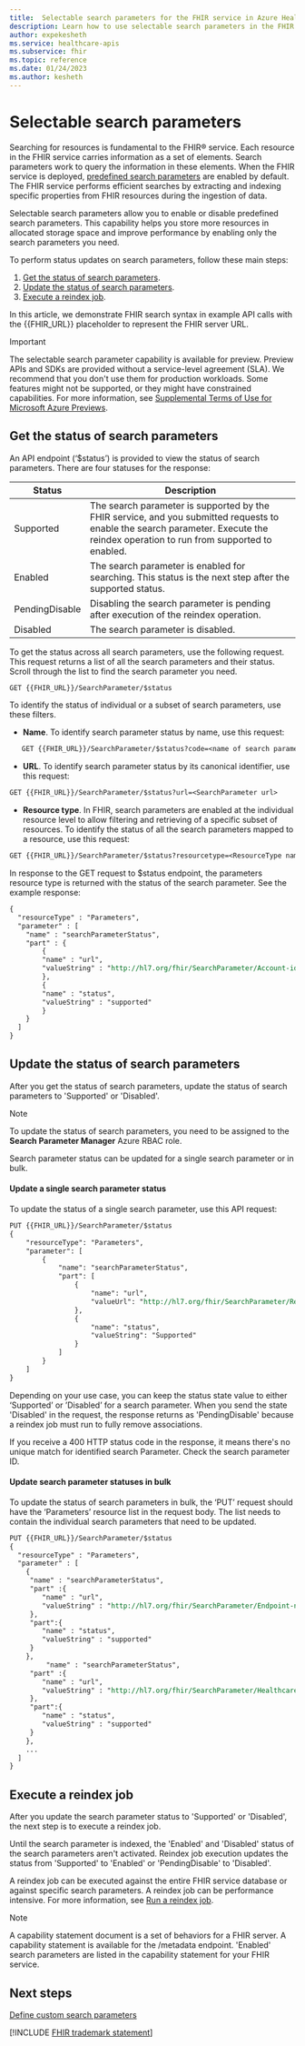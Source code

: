 ```yaml
---
title:  Selectable search parameters for the FHIR service in Azure Health Data Services
description: Learn how to use selectable search parameters in the FHIR service of Azure Health Data Services to customize and optimize your searches on FHIR resources. Save storage space and improve performance by enabling only the search parameters you need.
author: expekesheth
ms.service: healthcare-apis
ms.subservice: fhir
ms.topic: reference
ms.date: 01/24/2023
ms.author: kesheth
---
```


# Selectable search parameters 
Searching for resources is fundamental to the FHIR&reg; service. Each resource in the FHIR service carries information as a set of elements. Search parameters work to query the information in these elements. When the FHIR service is deployed, [predefined search parameters](https://www.hl7.org/fhir/searchparameter-registry.html) are enabled by default. The FHIR service performs efficient searches by extracting and indexing specific properties from FHIR resources during the ingestion of data. 

Selectable search parameters allow you to enable or disable predefined search parameters. This capability helps you store more resources in allocated storage space and improve performance by enabling only the search parameters you need.

To perform status updates on search parameters, follow these main steps:

1. [Get the status of search parameters](#get-the-status-of-search-parameters).
1. [Update the status of search parameters](#update-the-status-of-search-parameters).
1. [Execute a reindex job](#execute-a-reindex-job).

In this article, we demonstrate FHIR search syntax in example API calls with the {{FHIR_URL}} placeholder to represent the FHIR server URL. 

> [!IMPORTANT]
> The selectable search parameter capability is available for preview. Preview APIs and SDKs are provided without a service-level agreement (SLA). We recommend that you don't use them for production workloads. Some features might not be supported, or they might have constrained capabilities. For more information, see [Supplemental Terms of Use for Microsoft Azure Previews](https://azure.microsoft.com/support/legal/preview-supplemental-terms/).


## Get the status of search parameters
An API endpoint (‘$status’) is provided to view the status of search parameters. There are four statuses for the response: 

| Status | Description |
| --- | --- |
| Supported | The search parameter is supported by the FHIR service, and you submitted requests to enable the search parameter. Execute the reindex operation to run from supported to enabled. |
| Enabled | The search parameter is enabled for searching. This status is the next step after the supported status. |
| PendingDisable | Disabling the search parameter is pending after execution of the reindex operation. |
| Disabled | The search parameter is disabled. |

To get the status across all search parameters, use the following request. This request returns a list of all the search parameters and their status. Scroll through the list to find the search parameter you need.
```rest
GET {{FHIR_URL}}/SearchParameter/$status
```

To identify the status of individual or a subset of search parameters, use these filters.
* **Name**. To identify search parameter status by name, use this request:
```rest
   GET {{FHIR_URL}}/SearchParameter/$status?code=<name of search parameter/ sub string>
```
* **URL**. To identify search parameter status by its canonical identifier, use this request:
```rest
GET {{FHIR_URL}}/SearchParameter/$status?url=<SearchParameter url>
``` 
* **Resource type**. In FHIR, search parameters are enabled at the individual resource level to allow filtering and retrieving of a specific subset of resources. To identify the status of all the search parameters mapped to a resource, use this request:
```rest
GET {{FHIR_URL}}/SearchParameter/$status?resourcetype=<ResourceType name>
```

In response to the GET request to $status endpoint, the parameters resource type is returned with the status of the search parameter. See the example response:
```rest
{
  "resourceType" : "Parameters",
  "parameter" : [
    "name" : "searchParameterStatus",
    "part" : {
        {
        "name" : "url",
        "valueString" : "http://hl7.org/fhir/SearchParameter/Account-identifier"
        },
        {
        "name" : "status",
        "valueString" : "supported"
        }
    }
  ]
}
```

## Update the status of search parameters

After you get the status of search parameters, update the status of search parameters to 'Supported' or 'Disabled'.

> [!NOTE]
> To update the status of search parameters, you need to be assigned to the **Search Parameter Manager** Azure RBAC role.

Search parameter status can be updated for a single search parameter or in bulk.

#### Update a single search parameter status

To update the status of a single search parameter, use this API request: 

```rest
PUT {{FHIR_URL}}/SearchParameter/$status
{
    "resourceType": "Parameters",
    "parameter": [
        {
            "name": "searchParameterStatus",
            "part": [
                {
                    "name": "url",
                    "valueUrl": "http://hl7.org/fhir/SearchParameter/Resource-test-id"
                },
                {
                    "name": "status",
                    "valueString": "Supported"
                }
            ]
        }
    ]
}
```

Depending on your use case, you can keep the status state value to either ‘Supported’ or ’Disabled’ for a search parameter. When you send the state 'Disabled' in the request, the response returns as 'PendingDisable' because a reindex job must run to fully remove associations.

If you receive a 400 HTTP status code in the response, it means there's no unique match for identified search Parameter. Check the search parameter ID. 

#### Update search parameter statuses in bulk
To update the status of search parameters in bulk, the ‘PUT’ request should have the ‘Parameters’ resource list in the request body. The list needs to contain the individual search parameters that need to be updated. 

```rest
PUT {{FHIR_URL}}/SearchParameter/$status
{
  "resourceType" : "Parameters",
  "parameter" : [
    {
     "name" : "searchParameterStatus",
     "part" :{
        "name" : "url",
        "valueString" : "http://hl7.org/fhir/SearchParameter/Endpoint-name"
     },
     "part":{ 
        "name" : "status",
        "valueString" : "supported"
     }
    },
         "name" : "searchParameterStatus",
     "part" :{
        "name" : "url",
        "valueString" : "http://hl7.org/fhir/SearchParameter/HealthcareService-name"
     },
     "part":{ 
        "name" : "status",
        "valueString" : "supported"
     }
    },
    ...
  ]
}
```

## Execute a reindex job

After you update the search parameter status to 'Supported' or 'Disabled', the next step is to execute a reindex job. 

Until the search parameter is indexed, the 'Enabled' and 'Disabled' status of the search parameters aren't activated. Reindex job execution updates the status from 'Supported' to 'Enabled' or 'PendingDisable' to 'Disabled'.

A reindex job can be executed against the entire FHIR service database or against specific search parameters. A reindex job can be performance intensive. For more information, see [Run a reindex job](how-to-run-a-reindex.md).

> [!NOTE]
> A capability statement document is a set of behaviors for a FHIR server. A capability statement is available for the /metadata endpoint. 'Enabled' search parameters are listed in the capability statement for your FHIR service.

## Next steps

[Define custom search parameters](how-to-do-custom-search.md)

[!INCLUDE [FHIR trademark statement](../includes/healthcare-apis-fhir-trademark.md)]